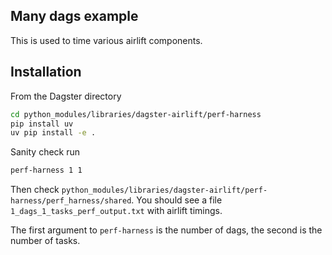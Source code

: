 ## Many dags example

This is used to time various airlift components.

## Installation

From the Dagster directory

```bash
cd python_modules/libraries/dagster-airlift/perf-harness
pip install uv
uv pip install -e .
```

Sanity check run

```bash
perf-harness 1 1
```

Then check `python_modules/libraries/dagster-airlift/perf-harness/perf_harness/shared`. You should see a file
`1_dags_1_tasks_perf_output.txt` with airlift timings.

The first argument to `perf-harness` is the number of dags, the second is the number of tasks.
